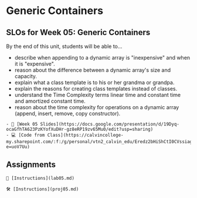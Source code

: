 # Generic Containers

## SLOs for Week 05: Generic Containers

By the end of this unit, students will be able to...

- describe when appending to a dynamic array is "inexpensive" and when it is "expensive".
- reason about the difference between a dynamic array's size and capacity.
- explain what a class template is to his or her grandma or grandpa.
- explain the reasons for creating class templates instead of classes.
- understand the Time Complexity terms linear time and constant time and amortized constant time.
- reason about the time complexity for operations on a dynamic array (append, insert, remove, copy constructor).

```{note} Resources
- 📜 [Week 05 Slides](https://docs.google.com/presentation/d/19Dyq-ocaGfhTA623PzKYofXuDHr-gz8eRP19zv65Mu0/edit?usp=sharing)
- 💻 [Code from Class](https://calvincollege-my.sharepoint.com/:f:/g/personal/vtn2_calvin_edu/Eredz2bHiShCtI0CVssiaggB8tUES6QbacEf2cc4PBhTgQ?e=uoV7Uu)
```

## Assignments

```{attention} Lab 05: Generic Containers (Templates)
🧪 [Instructions](lab05.md)
```

```{caution} Project 05: Processing Video Game Data using the Bridges API
🛠️ [Instructions](proj05.md)
```
